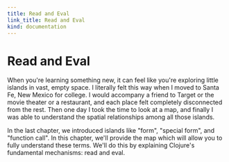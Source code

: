 ```yaml
--- 
title: Read and Eval
link_title: Read and Eval
kind: documentation
---
```


# Read and Eval

When you're learning something new, it can feel like you're exploring
little islands in vast, empty space. I literally felt this way when I
moved to Santa Fe, New Mexico for college. I would accompany a friend
to Target or the movie theater or a restaurant, and each place felt
completely disconnected from the rest. Then one day I took the time to
look at a map, and finally I was able to understand the spatial
relationships among all those islands.

In the last chapter, we introduced islands like "form", "special
form", and "function call". In this chapter, we'll provide the map
which will allow you to fully understand these terms. We'll do this by
explaining Clojure's fundamental mechanisms: read and eval.
